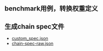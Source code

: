 ## benchmark用例，转换权重定义
## 生成chain spec文件
- [custom_spec.json](https://github.com/comien/substrate-course-task/blob/master/lession6/substrate-node-template/custom_spec.json)
- [chain-spec-raw.json](https://github.com/comien/substrate-course-task/blob/master/lession6/substrate-node-template/custom_spec_raw.json)

